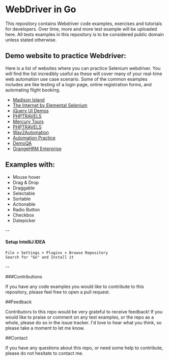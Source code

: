 WebDriver in Go
===========

This repository contains Webdriver code examples, exercises and tutorials for developers.
Over time, more and more test example will be uploaded here.
All tests examples in this repository is to be considered public domain unless stated otherwise.  

## Demo website to practice Webdriver:
Here is a list of websites where you can practice Selenium webdriver. You will find the list incredibly useful as these will cover many of your real-time web automation use case scenario. Some of the common examples includes are like testing of a login page, online registration forms, and automating flight booking. 
 
- [Madison Island](http://magento-demo.lexiconn.com/)
- [The Internet by Elemental Selenium](http://the-internet.herokuapp.com/)
- [jQuery UI Demos](http://jqueryui.com/demos/)
- [PHPTRAVELS](http://phptravels.com/demo/)
- [Mercury Tours](http://newtours.demoaut.com/)
- [PHPTRAVELS](http://phptravels.com/demo/)
- [Way2Automation](http://www.way2automation.com/demo.html)
- [Automation Practice](http://automationpractice.com/index.php)
- [DemoQA](http://demoqa.com/)
- [OrangeHRM Enterprise](http://enterprise.demo.orangehrmlive.com/symfony/web/index.php/auth/login)

## Examples with:

- Mouse hover
- Drag & Drop
- Draggable
- Selectable
- Sortable
- Actionable
- Radio Button
- Checkbox
- Datepicker

--

#### Setup IntelliJ IDEA

```
File > Settings > Plugins > Browse Repository
Search for "Go" and Install it
```

--

###Contributions

If you have any code examples you would like to contribute to this repository, please feel free to open a pull request.

##Feedback

Contributors to this repo would be very grateful to receive feedback! If you would like to praise or comment on any test examples, or the repo as a whole, please do so in the issue tracker. I'd love to hear what you think, so please take a moment to let me know.


##Contact

If you have any questions about this repo, or need some help to contribute, please do not hesitate to contact me.
